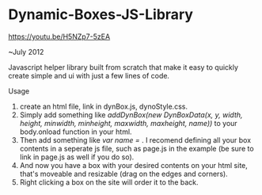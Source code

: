 # Dynamic-Boxes-JS-Library

https://youtu.be/H5NZp7-5zEA

~July 2012

Javascript helper library built from scratch that make it easy to quickly create simple and ui with just a few lines of code.   
  
Usage  
1) create an html file, link in dynBox.js, dynoStyle.css.
2) Simply add something like _addDynBox(new DynBoxData(x, y, width, height, minwidth, minheight, maxwidth, maxheight, name))_ to your body.onload function in your html.  
3) Then add something like _var name = <whatever you want the contents of the box to be>_ . I recomend defining all your box contents in a seperate js file, such as page.js in the example (be sure to link in page.js as well if you do so).
4) And now you have a box with your desired contents on your html site, that's moveable and resizable (drag on the edges and corners).  
5) Right clicking a box on the site will order it to the back.

